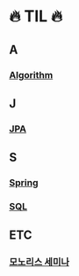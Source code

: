 # :fire: TIL :fire:

## A

### [Algorithm](https://github.com/sksggg123/TIL/blob/master/Algorithm/README.md)

## J

### [JPA](https://github.com/sksggg123/TIL/blob/master/JPA/README.md)

## S

### [Spring](https://github.com/sksggg123/TIL/blob/master/Spring/README.md)
### [SQL](https://github.com/sksggg123/TIL/blob/master/SQL/README.md)

## ETC

### [모노리스 세미나](https://github.com/sksggg123/TIL/blob/master/seminar/woowa_monoliths.md)
